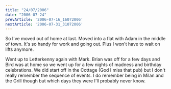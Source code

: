```yaml
---
title: "24/07/2006"
date: "2006-07-24"
prevArticle: '2006-07-16_16072006'
nextArticle: '2006-07-31_31072006'
---
```

So I've moved out of home at last. Moved into a flat with Adam in the middle of town. It's so handy for work and going out. Plus I won't have to wait on lifts anymore.

Went up to Letterkenny again with Mark. Brian was off for a few days and Bird was at home so we went up for a few nights of madness and birthday celebrations. We did start off in the Cottage (God I miss that pub) but I don't really remember the sequence of events. I do remember being in Milan and the Grill though but which days they were I'll probably never know.